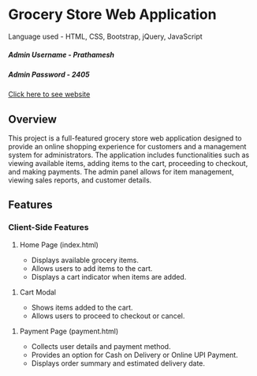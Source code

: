 <h1>Grocery Store Web Application</h1>
<p>Language used - HTML, CSS, Bootstrap, jQuery, JavaScript</p>

<h5>Admin Username - Prathamesh</h5>
<h5>Admin Password - 2405</h5>

<p><a href="https://groceryapp-mu.vercel.app/">Click here to see website</a></p>

<h2>Overview</h2>
<p>This project is a full-featured grocery store web application designed to provide an online shopping experience for customers and a management system for administrators. The application includes functionalities such as viewing available items, adding items to the cart, proceeding to checkout, and making payments. The admin panel allows for item management, viewing sales reports, and customer details.</p>

<h2>Features</h2>

<h3>Client-Side Features</h3>
<ol>
  <li>Home Page (index.html)</li>
  <ul>
    <li>Displays available grocery items.</li>
    <li>Allows users to add items to the cart.</li>
    <li>Displays a cart indicator when items are added.</li>
  </ul>
</ol>
<ol>
  <li>Cart Modal</li>
  <ul>
    <li>Shows items added to the cart.</li>
    <li>Allows users to proceed to checkout or cancel.</li>
  </ul>
</ol>
<ol>
  <li>Payment Page (payment.html)</li>
  <ul>
    <li>Collects user details and payment method.</li>
    <li>Provides an option for Cash on Delivery or Online UPI Payment.</li>
    <li>Displays order summary and estimated delivery date.</li>
  </ul>
</ol>


